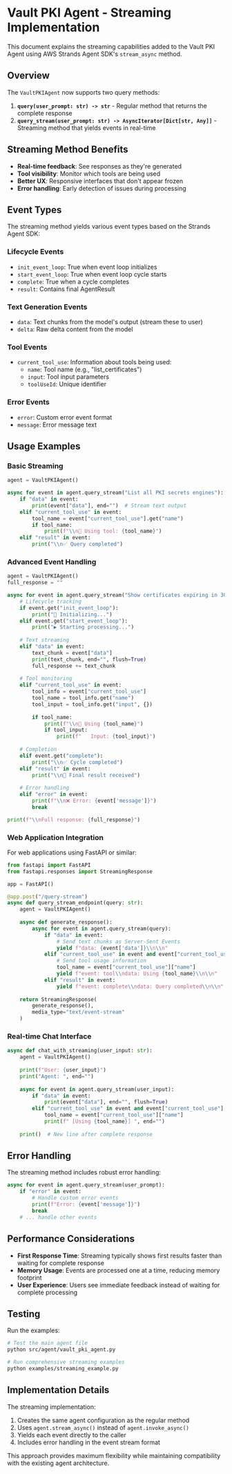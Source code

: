 # Vault PKI Agent - Streaming Implementation

This document explains the streaming capabilities added to the Vault PKI Agent using AWS Strands Agent SDK's `stream_async` method.

## Overview

The `VaultPKIAgent` now supports two query methods:

1. **`query(user_prompt: str) -> str`** - Regular method that returns the complete response
2. **`query_stream(user_prompt: str) -> AsyncIterator[Dict[str, Any]]`** - Streaming method that yields events in real-time

## Streaming Method Benefits

- **Real-time feedback**: See responses as they're generated
- **Tool visibility**: Monitor which tools are being used
- **Better UX**: Responsive interfaces that don't appear frozen
- **Error handling**: Early detection of issues during processing

## Event Types

The streaming method yields various event types based on the Strands Agent SDK:

### Lifecycle Events
- `init_event_loop`: True when event loop initializes
- `start_event_loop`: True when event loop cycle starts
- `complete`: True when a cycle completes
- `result`: Contains final AgentResult

### Text Generation Events
- `data`: Text chunks from the model's output (stream these to user)
- `delta`: Raw delta content from the model

### Tool Events
- `current_tool_use`: Information about tools being used:
  - `name`: Tool name (e.g., "list_certificates")
  - `input`: Tool input parameters
  - `toolUseId`: Unique identifier

### Error Events
- `error`: Custom error event format
- `message`: Error message text

## Usage Examples

### Basic Streaming
```python
agent = VaultPKIAgent()

async for event in agent.query_stream("List all PKI secrets engines"):
    if "data" in event:
        print(event["data"], end="")  # Stream text output
    elif "current_tool_use" in event:
        tool_name = event["current_tool_use"].get("name")
        if tool_name:
            print(f"\\n🔧 Using tool: {tool_name}")
    elif "result" in event:
        print("\\n✅ Query completed")
```

### Advanced Event Handling
```python
agent = VaultPKIAgent()
full_response = ""

async for event in agent.query_stream("Show certificates expiring in 30 days"):
    # Lifecycle tracking
    if event.get("init_event_loop"):
        print("🔄 Initializing...")
    elif event.get("start_event_loop"):
        print("▶️ Starting processing...")
    
    # Text streaming
    elif "data" in event:
        text_chunk = event["data"]
        print(text_chunk, end="", flush=True)
        full_response += text_chunk
    
    # Tool monitoring
    elif "current_tool_use" in event:
        tool_info = event["current_tool_use"]
        tool_name = tool_info.get("name")
        tool_input = tool_info.get("input", {})
        
        if tool_name:
            print(f"\\n🔧 Using {tool_name}")
            if tool_input:
                print(f"   Input: {tool_input}")
    
    # Completion
    elif event.get("complete"):
        print("\\n✅ Cycle completed")
    elif "result" in event:
        print("\\n🎯 Final result received")
    
    # Error handling
    elif "error" in event:
        print(f"\\n❌ Error: {event['message']}")
        break

print(f"\\nFull response: {full_response}")
```

### Web Application Integration

For web applications using FastAPI or similar:

```python
from fastapi import FastAPI
from fastapi.responses import StreamingResponse

app = FastAPI()

@app.post("/query-stream")
async def query_stream_endpoint(query: str):
    agent = VaultPKIAgent()
    
    async def generate_response():
        async for event in agent.query_stream(query):
            if "data" in event:
                # Send text chunks as Server-Sent Events
                yield f"data: {event['data']}\\n\\n"
            elif "current_tool_use" in event and event["current_tool_use"].get("name"):
                # Send tool usage information
                tool_name = event["current_tool_use"]["name"]
                yield f"event: tool\\ndata: Using {tool_name}\\n\\n"
            elif "result" in event:
                yield f"event: complete\\ndata: Query completed\\n\\n"
    
    return StreamingResponse(
        generate_response(), 
        media_type="text/event-stream"
    )
```

### Real-time Chat Interface

```python
async def chat_with_streaming(user_input: str):
    agent = VaultPKIAgent()
    
    print(f"User: {user_input}")
    print("Agent: ", end="")
    
    async for event in agent.query_stream(user_input):
        if "data" in event:
            print(event["data"], end="", flush=True)
        elif "current_tool_use" in event and event["current_tool_use"].get("name"):
            tool_name = event["current_tool_use"]["name"]
            print(f" [Using {tool_name}] ", end="")
    
    print()  # New line after complete response
```

## Error Handling

The streaming method includes robust error handling:

```python
async for event in agent.query_stream(user_prompt):
    if "error" in event:
        # Handle custom error events
        print(f"Error: {event['message']}")
        break
    # ... handle other events
```

## Performance Considerations

- **First Response Time**: Streaming typically shows first results faster than waiting for complete response
- **Memory Usage**: Events are processed one at a time, reducing memory footprint
- **User Experience**: Users see immediate feedback instead of waiting for complete processing

## Testing

Run the examples:

```bash
# Test the main agent file
python src/agent/vault_pki_agent.py

# Run comprehensive streaming examples
python examples/streaming_example.py
```

## Implementation Details

The streaming implementation:
1. Creates the same agent configuration as the regular method
2. Uses `agent.stream_async()` instead of `agent.invoke_async()`
3. Yields each event directly to the caller
4. Includes error handling in the event stream format

This approach provides maximum flexibility while maintaining compatibility with the existing agent architecture.
